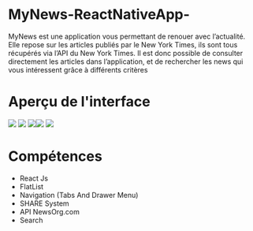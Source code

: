 # MyNews-ReactNativeApp-

MyNews est une application vous permettant de renouer avec l’actualité. Elle repose sur les articles publiés par le New York Times, ils sont tous récupérés via l’API du New York Times. Il est donc possible de consulter directement les articles dans l’application, et de rechercher les news qui vous intéressent grâce à différents critères

# Aperçu de l'interface

![](https://i.postimg.cc/3NJ1dXDn/home.png) ![](https://i.postimg.cc/L6tMMR3D/menu.png) 
![](https://i.postimg.cc/fTQRXMWn/detail.png)![](https://i.postimg.cc/g2Hv6Mvd/search.png) 
![](https://i.postimg.cc/yYSSC7nk/share.png) 



# Compétences

<ul>
<li>React Js</li>
<li>FlatList</li>
<li>Navigation (Tabs And Drawer Menu)</li>
<li>SHARE System </li>
<li>API NewsOrg.com</li>
<li>Search</li>
</ul>
